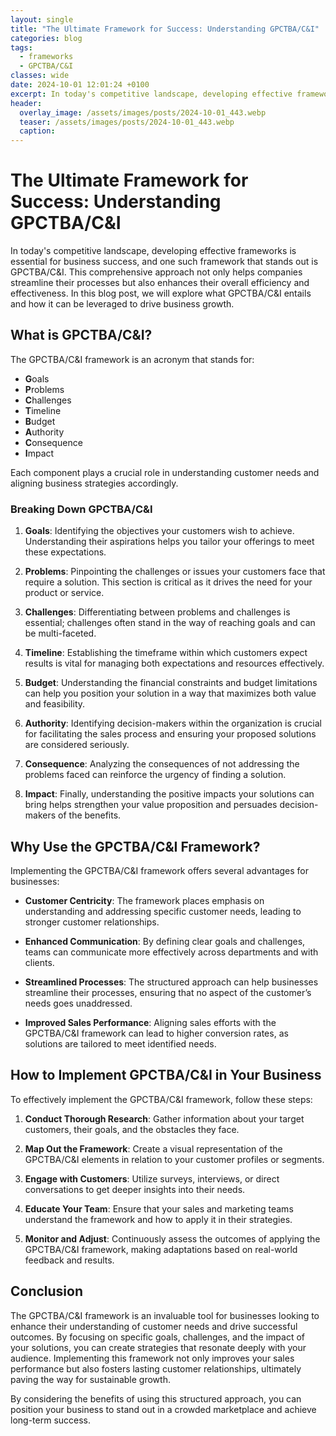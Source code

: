 ```yaml
---
layout: single
title: "The Ultimate Framework for Success: Understanding GPCTBA/C&I"
categories: blog
tags:
  - frameworks
  - GPCTBA/C&I
classes: wide
date: 2024-10-01 12:01:24 +0100
excerpt: In today's competitive landscape, developing effective frameworks is essential for business success, and one such framework that stands out is GPCTBA/C&I. T...
header:
  overlay_image: /assets/images/posts/2024-10-01_443.webp
  teaser: /assets/images/posts/2024-10-01_443.webp
  caption: 
---
```

  
# The Ultimate Framework for Success: Understanding GPCTBA/C&I

In today's competitive landscape, developing effective frameworks is essential for business success, and one such framework that stands out is GPCTBA/C&I. This comprehensive approach not only helps companies streamline their processes but also enhances their overall efficiency and effectiveness. In this blog post, we will explore what GPCTBA/C&I entails and how it can be leveraged to drive business growth.

## What is GPCTBA/C&I?

The GPCTBA/C&I framework is an acronym that stands for:

- **G**oals
- **P**roblems
- **C**hallenges
- **T**imeline
- **B**udget
- **A**uthority
- **C**onsequence
- **I**mpact

Each component plays a crucial role in understanding customer needs and aligning business strategies accordingly. 

### Breaking Down GPCTBA/C&I

1. **Goals**: Identifying the objectives your customers wish to achieve. Understanding their aspirations helps you tailor your offerings to meet these expectations.
   
2. **Problems**: Pinpointing the challenges or issues your customers face that require a solution. This section is critical as it drives the need for your product or service.

3. **Challenges**: Differentiating between problems and challenges is essential; challenges often stand in the way of reaching goals and can be multi-faceted.

4. **Timeline**: Establishing the timeframe within which customers expect results is vital for managing both expectations and resources effectively.

5. **Budget**: Understanding the financial constraints and budget limitations can help you position your solution in a way that maximizes both value and feasibility.

6. **Authority**: Identifying decision-makers within the organization is crucial for facilitating the sales process and ensuring your proposed solutions are considered seriously.

7. **Consequence**: Analyzing the consequences of not addressing the problems faced can reinforce the urgency of finding a solution.

8. **Impact**: Finally, understanding the positive impacts your solutions can bring helps strengthen your value proposition and persuades decision-makers of the benefits.

## Why Use the GPCTBA/C&I Framework?

Implementing the GPCTBA/C&I framework offers several advantages for businesses:

- **Customer Centricity**: The framework places emphasis on understanding and addressing specific customer needs, leading to stronger customer relationships.

- **Enhanced Communication**: By defining clear goals and challenges, teams can communicate more effectively across departments and with clients.

- **Streamlined Processes**: The structured approach can help businesses streamline their processes, ensuring that no aspect of the customer’s needs goes unaddressed.

- **Improved Sales Performance**: Aligning sales efforts with the GPCTBA/C&I framework can lead to higher conversion rates, as solutions are tailored to meet identified needs.

## How to Implement GPCTBA/C&I in Your Business

To effectively implement the GPCTBA/C&I framework, follow these steps:

1. **Conduct Thorough Research**: Gather information about your target customers, their goals, and the obstacles they face.

2. **Map Out the Framework**: Create a visual representation of the GPCTBA/C&I elements in relation to your customer profiles or segments.

3. **Engage with Customers**: Utilize surveys, interviews, or direct conversations to get deeper insights into their needs.

4. **Educate Your Team**: Ensure that your sales and marketing teams understand the framework and how to apply it in their strategies.

5. **Monitor and Adjust**: Continuously assess the outcomes of applying the GPCTBA/C&I framework, making adaptations based on real-world feedback and results.

## Conclusion

The GPCTBA/C&I framework is an invaluable tool for businesses looking to enhance their understanding of customer needs and drive successful outcomes. By focusing on specific goals, challenges, and the impact of your solutions, you can create strategies that resonate deeply with your audience. Implementing this framework not only improves your sales performance but also fosters lasting customer relationships, ultimately paving the way for sustainable growth.

By considering the benefits of using this structured approach, you can position your business to stand out in a crowded marketplace and achieve long-term success.